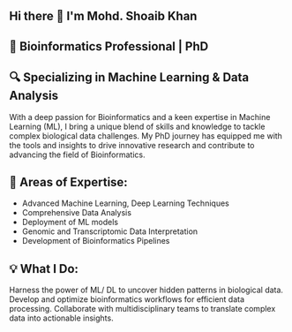 ## Hi there 👋 I'm Mohd. Shoaib Khan

## 🚀 Bioinformatics Professional | PhD

## 🔍 Specializing in Machine Learning & Data Analysis

With a deep passion for Bioinformatics and a keen expertise in Machine Learning (ML), I bring a unique blend of skills and knowledge to tackle complex biological data challenges. My PhD journey has equipped me with the tools and insights to drive innovative research and contribute to advancing the field of Bioinformatics.

## 🌟 Areas of Expertise:

* Advanced Machine Learning, Deep Learning Techniques
* Comprehensive Data Analysis
* Deployment of ML models 
* Genomic and Transcriptomic Data Interpretation
* Development of Bioinformatics Pipelines
  
## 💡 What I Do:

Harness the power of ML/ DL to uncover hidden patterns in biological data.
Develop and optimize bioinformatics workflows for efficient data processing.
Collaborate with multidisciplinary teams to translate complex data into actionable insights.
